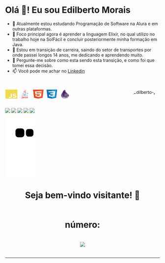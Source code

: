 ### <h1>Olá 👋! Eu sou Edilberto Morais</h1>

- 🔭  Atualmente estou estudando Programação de Software na Alura e em outras plataformas.
- 🌱  Foco principal agora é aprender a linguagem Elixir, no qual utilizo no trabalho hoje na SolFácil e concluir posteriormente minha formação em Java.
- 🚚 Estou em transição de carreira, saindo do setor de transportes por onde passei longos 14 anos, me dedicando e aprendendo muito.
- 💬 Pergunte-me sobre como esta sendo esta transição, e como foi que tomei essa decisão.
- 📫  Você pode me achar no <a href="https://www.linkedin.com/in/edilbertocmorais">Linkedin</a>
##

<!-- <div>
<a href="https://github.com/EdilbertoMorais">
<img height="180em" src="https://github-readme-stats.vercel.app/api?username=EdilbertoMorais&show_icons=true&theme=radical&include_all_commits=true&count_private=true"/>
<img height="180em" src="https://github-readme-stats.vercel.app/api/top-langs/?username=EdilbertoMorais&layout=compact&langs_count=7&theme=radical"/>
</div -->

<div>
<img align="left" height="150" style="border-radius:50px; src="https://media.glassdoor.com/sqll/3133934/solf%C3%A1cil-energia-solar-e-servi%C3%A7os-financeiros-squareLogo-1661961864024.png"/>
</div



##
<div style="display: inline_block"><br>
<img align="center" alt="Edilberto-Js" height="30" width="40" src="https://raw.githubusercontent.com/devicons/devicon/master/icons/javascript/javascript-plain.svg">
<img align="center" alt="Edilberto-JAVA" height="30" width="40" src="https://raw.githubusercontent.com/devicons/devicon/master/icons/java/java-original-wordmark.svg">
<img align="center" alt="Edilberto-HTML" height="30" width="40" src="https://raw.githubusercontent.com/devicons/devicon/master/icons/html5/html5-original.svg">
<img align="center" alt="Edilberto-CSS" height="30" width="40" src="https://raw.githubusercontent.com/devicons/devicon/master/icons/css3/css3-original.svg">
 <img align="center" alt="Edilberto-ELIXIR" height="30" width="40" src="https://github.com/devicons/devicon/blob/master/icons/elixir/elixir-original.svg">
 
<img align="right" alt="Edilberto-pic" height="150" style="border-radius:50px;" src="https://docmanagement.com.br/wp-content/uploads/2021/01/1-7.jpg">
</div>

##
<div> 
<a href="https://discord.gg/edilbertocmorais#5753" target="_blank"><img src="https://img.shields.io/badge/Discord-7289DA?style=for-the-badge&logo=discord&logoColor=white" target="_blank"></a> 
<a href="https://www.linkedin.com/in/edilbertocmorais/" target="_blank"><img src="https://img.shields.io/badge/-LinkedIn-%230077B5?style=for-the-badge&logo=linkedin&logoColor=white" target="_blank"></a> 
<a href = "mailto:edilbertocmorais@gmail.com"><img src="https://img.shields.io/badge/Gmail-D14836?style=for-the-badge&logo=gmail&logoColor=white" target="_blank"></a>
<a href = "https://t.me/Edilberto_Morais"><img src="https://img.shields.io/badge/Telegram-2CA5E0?style=for-the-badge&logo=telegram&logoColor=white" target="_blank"></a>
<a href = "https://exercism.org/profiles/EdilbertoMorais"><img src="https://upload.wikimedia.org/wikipedia/commons/c/c1/Exercism-logo.svg" target="_blank"></a>


 ![Snake animation](https://github.com/EdilbertoMorais/EdilbertoMorais/blob/output/github-contribution-grid-snake.svg)
</div>
 
 <h1 align="center"
    <p>
Seja bem-vindo visitante! 👋
<br>
<br>
<p align="center">número:</p>
<p align="center"><img align="center"src="https://profile-counter.glitch.me/MariPadilha/count.svg"/></p>
   </p><hr>

</h1>
